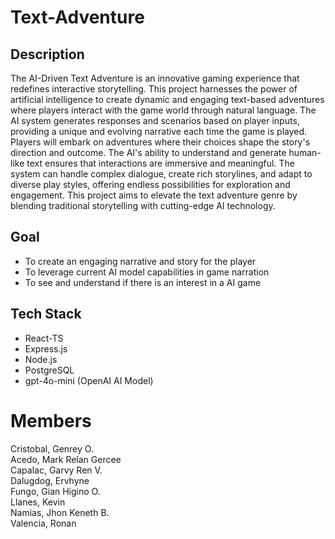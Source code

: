 
# Text-Adventure

## Description
The AI-Driven Text Adventure is an innovative gaming experience that redefines 
interactive storytelling. This project harnesses the power of artificial intelligence to create 
dynamic and engaging text-based adventures where players interact with the game world 
through natural language. The AI system generates responses and scenarios based on 
player inputs, providing a unique and evolving narrative each time the game is played. 
Players will embark on adventures where their choices shape the story's direction and 
outcome. The AI's ability to understand and generate human-like text ensures that 
interactions are immersive and meaningful. The system can handle complex dialogue, 
create rich storylines, and adapt to diverse play styles, offering endless possibilities for 
exploration and engagement. This project aims to elevate the text adventure genre by 
blending traditional storytelling with cutting-edge AI technology.

## Goal
- To create an engaging narrative and story for the player
- To leverage current AI model capabilities in game narration
- To see and understand if there is an interest in a AI game


## Tech Stack
- React-TS 
- Express.js
- Node.js
- PostgreSQL
- gpt-4o-mini (OpenAI AI Model)


# Members
Cristobal, Genrey O.  
Acedo, Mark Relan Gercee  
Capalac, Garvy Ren V.  
Dalugdog, Ervhyne  
Fungo, Gian Higino O.  
Llanes, Kevin  
Namias, Jhon Keneth B.  
Valencia, Ronan 
